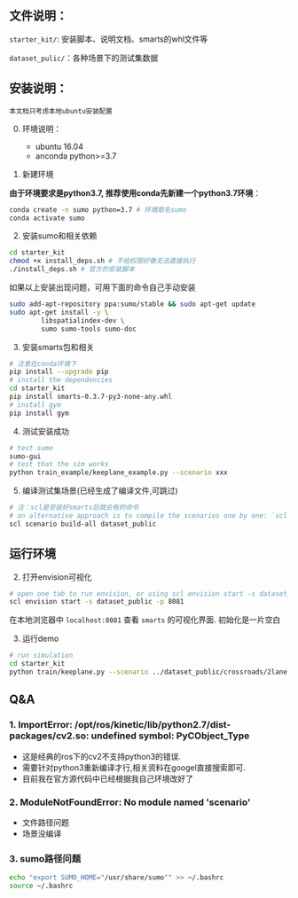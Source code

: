 
## 文件说明：

`starter_kit/`: 安装脚本、说明文档、smarts的whl文件等

`dataset_pulic/`：各种场景下的测试集数据

## 安装说明：
    本文档只考虑本地ubuntu安装配置

0. 环境说明：
    - ubuntu 16.04
    - anconda python>=3.7

1. 新建环境
   
**由于环境要求是python3.7, 推荐使用conda先新建一个python3.7环境**：
```bash
conda create -n sumo python=3.7 # 环境取名sumo
conda activate sumo
```
2. 安装sumo和相关依赖
```bash
cd starter_kit
chmod +x install_deps.sh # 不给权限好像无法直接执行
./install_deps.sh # 官方的安装脚本
```
如果以上安装出现问题，可用下面的命令自己手动安装
```bash
sudo add-apt-repository ppa:sumo/stable && sudo apt-get update
sudo apt-get install -y \
        libspatialindex-dev \
        sumo sumo-tools sumo-doc
```

3. 安装smarts包和相关
```bash
# 注意在conda环境下
pip install --upgrade pip
# install the dependencies
cd starter_kit
pip install smarts-0.3.7-py3-none-any.whl
# install gym
pip install gym
```

4. 测试安装成功
```bash
# test sumo
sumo-gui
# test that the sim works
python train_example/keeplane_example.py --scenario xxx
```

5. 编译测试集场景(已经生成了编译文件,可跳过)
```bash
# 注：scl是安装好smarts后就会有的命令
# an alternative approach is to compile the scenarios one by one: `scl scenario build ${scenario_dir}`
scl scenario build-all dataset_public
```

## 运行环境

2. 打开envision可视化
```bash
# open one tab to run envision, or using scl envision start -s dataset_public
scl envision start -s dataset_public -p 8081
```
在本地浏览器中 `localhost:8081` 查看 `smarts` 的可视化界面. 初始化是一片空白

3. 运行demo
```bash
# run simulation
cd starter_kit
python train/keeplane.py --scenario ../dataset_public/crossroads/2lane
```


## Q&A
### 1. ImportError: /opt/ros/kinetic/lib/python2.7/dist-packages/cv2.so: undefined symbol: PyCObject_Type
- 这是经典的ros下的cv2不支持python3的错误.
- 需要针对python3重新编译才行,相关资料在googel直接搜索即可.
- 目前我在官方源代码中已经根据我自己环境改好了

### 2. ModuleNotFoundError: No module named 'scenario'
- 文件路径问题
- 场景没编译

### 3. sumo路径问题
```bash
echo "export SUMO_HOME="/usr/share/sumo"" >> ~/.bashrc
source ~/.bashrc
```
